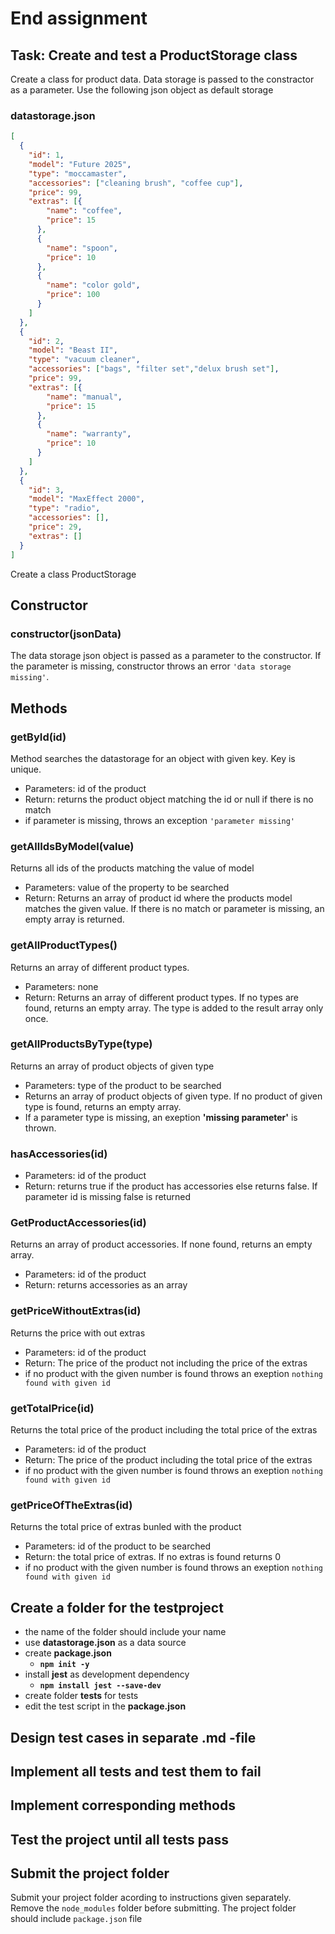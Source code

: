 # End assignment

## Task: Create and test a ProductStorage class
Create a class for product data. Data storage is passed to the constractor as a parameter. Use the following json object as default storage

### **datastorage.json**

```json
[
  {
    "id": 1,
    "model": "Future 2025",
    "type": "moccamaster",
    "accessories": ["cleaning brush", "coffee cup"],
    "price": 99,
    "extras": [{
        "name": "coffee",
        "price": 15
      },
      {
        "name": "spoon",
        "price": 10
      },
      {
        "name": "color gold",
        "price": 100
      }
    ]
  },
  {
    "id": 2,
    "model": "Beast II",
    "type": "vacuum cleaner",
    "accessories": ["bags", "filter set","delux brush set"],
    "price": 99,
    "extras": [{
        "name": "manual",
        "price": 15
      },
      {
        "name": "warranty",
        "price": 10
      }
    ]
  },
  {
    "id": 3,
    "model": "MaxEffect 2000",
    "type": "radio",
    "accessories": [],
    "price": 29,
    "extras": []
  }
]
```

Create a class ProductStorage

## Constructor

### **constructor(jsonData)**
The data storage json object is passed as a parameter to the constructor. If the parameter is missing, constructor throws an error `'data storage missing'`.


## Methods

### **getById(id)**

Method searches the datastorage for an object with given key. Key is unique.

  - Parameters: id of the product
  - Return: returns the product object matching the id or null if there is no match
  - if parameter is missing, throws an exception `'parameter missing'`

### **getAllIdsByModel(value)**

Returns all ids of the products matching the value of model
  
  - Parameters: value of the property to be searched
  - Return: Returns an array of product id where the products model matches the given value. If there is no match or parameter is missing, an empty array is returned.
  
### **getAllProductTypes()**

Returns an array of different product types. 

  - Parameters: none
  - Return: Returns an array of different product types. If no types are found, returns an empty array. The type is added to the result array only once.

### **getAllProductsByType(type)**

Returns an array of product objects of given type

  - Parameters: type of the product to be searched
  - Returns an array of product objects of given type. If no product of given type is found, returns an empty array.
  - If a parameter type is missing, an exeption **'missing parameter'** is thrown.


### **hasAccessories(id)**
  
- Parameters: id of the product
- Return: returns true if the product has accessories else returns false. If parameter id is missing false is returned
 

### **GetProductAccessories(id)**

Returns an array of product accessories. If none found, returns an empty array.

  - Parameters: id of the product 
  - Return: returns accessories as an array

### **getPriceWithoutExtras(id)**

Returns the price with out extras

  - Parameters: id of the product
  - Return: The price of the product not including the price of the extras
  - if no product with the given number is found throws an exeption `nothing found with given id`

### **getTotalPrice(id)**

Returns the total price of the product including the total price of the extras

  - Parameters: id of the product
  - Return: The price of the product including the total price of the extras
  - if no product with the given number is found throws an exeption `nothing found with given id`

### **getPriceOfTheExtras(id)**

Returns the total price of extras bunled with the product
 
  - Parameters: id of the product to be searched
  - Return: the total price of extras. If no extras is found returns 0
  - if no product with the given number is found throws an exeption `nothing found with given id`



## Create a folder for the testproject
- the name of the folder should include your name
- use **datastorage.json** as a data source
- create **package.json**
  - **`npm init -y`**
- install **jest** as development dependency
  - **`npm install jest --save-dev`**
- create folder __tests__ for tests
- edit the test script in the **package.json**

## Design test cases in separate .md -file
## Implement all tests and test them to fail
## Implement corresponding methods
## Test the project until all tests pass

## Submit the project folder
Submit your project folder acording to instructions given separately.
Remove the `node_modules` folder before submitting.
The project folder should include `package.json` file
 
